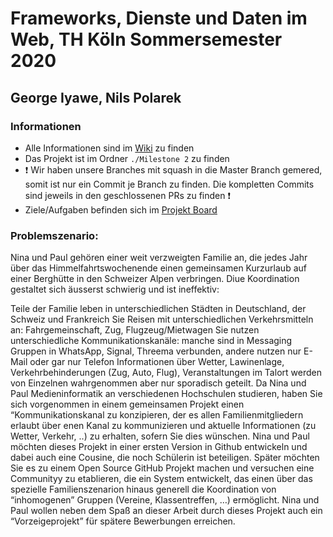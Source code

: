 # Frameworks, Dienste und Daten im Web, TH Köln Sommersemester 2020
## George Iyawe, Nils Polarek

### Informationen
* Alle Informationen sind im [Wiki](https://github.com/n-pola/fddw-ss2020-iyawe-polarek/wiki) zu finden
* Das Projekt ist im Ordner `./Milestone 2` zu finden
* ❗ Wir haben unsere Branches mit squash in die Master Branch gemered, somit ist nur ein Commit je Branch zu finden. Die kompletten Commits sind jeweils in den geschlossenen PRs zu finden ❗
* Ziele/Aufgaben befinden sich im [Projekt Board](https://github.com/n-pola/fddw-ss2020-iyawe-polarek/projects/2)
### Problemszenario:

Nina und Paul gehören einer weit verzweigten Familie an, die jedes Jahr über das Himmelfahrtswochenende einen gemeinsamen Kurzurlaub auf einer Berghütte in den Schweizer Alpen verbringen. Diue Koordination gestaltet sich äusserst schwierig und ist ineffektiv:

Teile der Familie leben in unterschiedlichen Städten in Deutschland, der Schweiz und Frankreich
Sie Reisen mit unterschiedlichen Verkehrsmitteln an: Fahrgemeinschaft, Zug, Flugzeug/Mietwagen
Sie nutzen unterschiedliche Kommunikationskanäle: manche sind in Messaging Gruppen in WhatsApp, Signal, Threema verbunden, andere nutzen nur E-Mail oder gar nur Telefon
Informationen über Wetter, Lawinenlage, Verkehrbehinderungen (Zug, Auto, Flug), Veranstaltungen im Talort werden von Einzelnen wahrgenommen aber nur sporadisch geteilt.
Da Nina und Paul Medieninformatik an verschiedenen Hochschulen studieren, haben Sie sich vorgenommen in einem gemeinsamen Projekt einen “Kommunikationskanal zu konzipieren, der es allen Familienmitgliedern erlaubt über enen Kanal zu kommunizieren und aktuelle Informationen (zu Wetter, Verkehr, ..) zu erhalten, sofern Sie dies wünschen. Nina und Paul möchten dieses Projekt in einer ersten Version in Github entwickeln und dabei auch eine Cousine, die noch Schülerin ist beteiligen. Später möchten Sie es zu einem Open Source GitHub Projekt machen und versuchen eine Communityy zu etablieren, die ein System entwickelt, das einen über das spezielle Familienszenarion hinaus generell die Koordination von “inhomogenen” Gruppen (Vereine, Klassentreffen, …) ermöglicht. Nina und Paul wollen neben dem Spaß an dieser Arbeit durch dieses Projekt auch ein “Vorzeigeprojekt” für spätere Bewerbungen erreichen.
